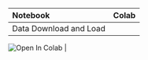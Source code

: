 | Notebook                                    | Colab                                                                                                   |
|:--------------------------------------------|:-------------------------------------------------------------------------------------------------------|
| Data Download and Load                      | <a target="_blank" href="https://colab.research.google.com/github/TalentCLEF/talentclef_tutorials/blob/main/talentclef2025/TalentCLEF_data_tutorial.ipynb">
  <img src="https://colab.research.google.com/assets/colab-badge.svg" alt="Open In Colab"/>
</a> |


